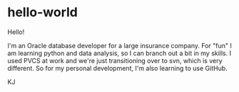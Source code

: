 # hello-world

Hello!

I'm an Oracle database developer for a large insurance company. For "fun" I am learning python and data analysis, so I can branch out a bit in my skills. I used PVCS at work and we're just transitioning over to svn, which is very different. So for my personal development, I'm also learning to use GitHub.

KJ
